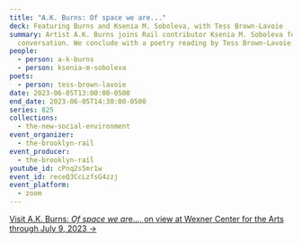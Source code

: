 ```yaml
---
title: "A.K. Burns: Of space we are..."
deck: Featuring Burns and Ksenia M. Soboleva, with Tess Brown-Lavoie
summary: Artist A.K. Burns joins Rail contributor Ksenia M. Soboleva for a
  conversation. We conclude with a poetry reading by Tess Brown-Lavoie.
people:
  - person: a-k-burns
  - person: ksenia-m-soboleva
poets:
  - person: tess-brown-lavoie
date: 2023-06-05T13:00:00-0500
end_date: 2023-06-05T14:30:00-0500
series: 825
collections:
  - the-new-social-environment
event_organizer:
  - the-brooklyn-rail
event_producer:
  - the-brooklyn-rail
youtube_id: cPnq2s5mr1w
event_id: receQ3CcLzfsG4zzj
event_platform:
  - zoom
---
```

[V﻿isit A.K. Burns: *Of space we ar*e..., on view at Wexner Center for the Arts through July 9, 2023 →](https://wexarts.org/exhibitions/ak-burns-space-we-are)